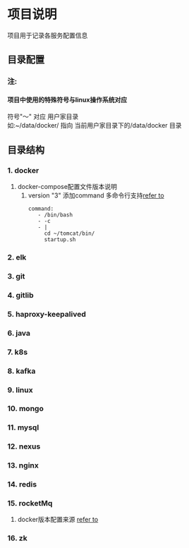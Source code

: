 # 项目说明  
项目用于记录各服务配置信息  
## 目录配置  
### 注:  
#### 项目中使用的特殊符号与linux操作系统对应  
符号"～" 对应 用户家目录  
如:~/data/docker/ 指向 当前用户家目录下的/data/docker 目录  

## 目录结构  
### 1. docker  
   1. docker-compose配置文件版本说明
      1. version "3" 添加command 多命令行支持[refer to](https://docs.docker.com/ee/)
         ```
         command:
            - /bin/bash
            - -c
            - |
              cd ~/tomcat/bin/
              startup.sh
         ```
### 2. elk
### 3. git
### 4. gitlib
### 5. haproxy-keepalived
### 6. java
### 7. k8s
### 8. kafka
### 9. linux 
### 10. mongo
### 11. mysql
### 12. nexus
### 13. nginx
### 14. redis
### 15. rocketMq
   1. docker版本配置来源 [refer to](https://github.com/apache/rocketmq-docker)
### 16. zk
 

